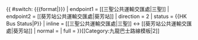 {{ #switch: {{{format|}}}
  | endpoint1 = [[三聖公共運輸交匯處|三聖]]
  | endpoint2 = [[葵芳站公共運輸交匯處|葵芳站]]
  | direction = 2
  | status = {{HK Bus Status|P}}
  | inline = [[三聖公共運輸交匯處|三聖]] ↔ [[葵芳站公共運輸交匯處|葵芳站]]
  | normal =
  | full =
}}<noinclude>[[Category:九龍巴士路線模板|2]]</noinclude>